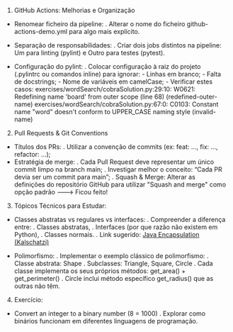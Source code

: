 1. GitHub Actions: Melhorias e Organização
  - Renomear ficheiro da pipeline:
    . Alterar o nome do ficheiro github-actions-demo.yml para algo mais explícito.

  - Separação de responsabilidades:
    . Criar dois jobs distintos na pipeline: Um para linting (pylint) e Outro para testes (pytest).

  - Configuração do pylint:
    . Colocar configuração à raiz do projeto (.pylintrc ou comandos inline) para ignorar:
        - Linhas em branco;
        - Falta de docstrings;
        - Nome de variáveis em camelCase;
        - Verificar estes casos:
exercises/wordSearch/cobraSolution.py:29:10: W0621: Redefining name 'board' from outer scope (line 68) (redefined-outer-name)
exercises/wordSearch/cobraSolution.py:67:0: C0103: Constant name "word" doesn't conform to UPPER_CASE naming style (invalid-name)

2. Pull Requests & Git Conventions
  - Títulos dos PRs:
    . Utilizar a convenção de commits (ex: feat: ..., fix: ..., refactor: ...);
  - Estratégia de merge:
    . Cada Pull Request deve representar um único commit limpo na branch main;
    . Investigar melhor o conceito: “Cada PR devia ser um commit para main”;
    . Squash & Merge: Alterar as definições do repositório GitHub para utilizar "Squash and merge" como opção padrão ---> Ficou feito!

3. Tópicos Técnicos para Estudar:
  - Classes abstratas vs regulares vs interfaces:
    . Compreender a diferença entre:
. Classes abstratas,
. Interfaces (por que razão não existem em Python),
. Classes normais.
. Link sugerido: [Java Encapsulation (Kalschatzi)](https://learn.kalschatzi.com/module1/2-java-encapsulation/)


  - Polimorfismo:
    . Implementar o exemplo clássico de polimorfismo:
. Classe abstrata: Shape
. Subclasses: Triangle, Square, Circle
. Cada classe implementa os seus próprios métodos: get_area() + get_perimeter()
. Circle inclui método específico get_radius() que as outras não têm.

4. Exercício:
  - Convert an integer to a binary number (8 = 1000)
    . Explorar como binários funcionam em diferentes linguagens de programação.